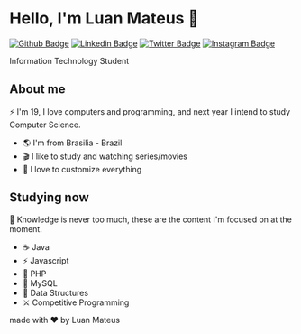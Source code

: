 # Hello, I'm Luan Mateus 🐧

[![Github Badge](https://img.shields.io/badge/-Github-000?style=flat-square&logo=Github&logoColor=white&link=https://github.com/hellowluan)](https://github.com/hellowluan)
[![Linkedin Badge](https://img.shields.io/badge/-LinkedIn-blue?style=flat-square&logo=Linkedin&logoColor=white&link=https://www.linkedin.com/in/hellowluan/)](https://www.linkedin.com/in/hellowluan/)
[![Twitter Badge](https://img.shields.io/badge/-Twitter-1ca0f1?style=flat-square&labelColor=1ca0f1&logo=twitter&logoColor=white&link=https://twitter.com/hellowluan)](https://twitter.com/hellowluan)
[![Instagram Badge](https://img.shields.io/badge/-Instagram-%23fb3958?style=flat-square&labelColor=%23fb3958&logo=instagram&logoColor=FFFFFF&link=https://www.instagram.com/hellowluan/)](https://www.instagram.com/hellowluan/)

Information Technology Student

## About me 

⚡️ I'm 19, I love computers and programming, and next year I intend to study Computer Science.


- 🌎 I'm from Brasilia - Brazil
- 🎬 I like to study and watching series/movies
- 💎 I love to customize everything

## Studying now

📝 Knowledge is never too much, these are the content I'm focused on at the moment.

- ☕️ Java
- ⚡️ Javascript
- 🐘 PHP
- 🐬 MySQL
- 🌃 Data Structures
- ⚔️ Competitive Programming

made with ❤️ by Luan Mateus
